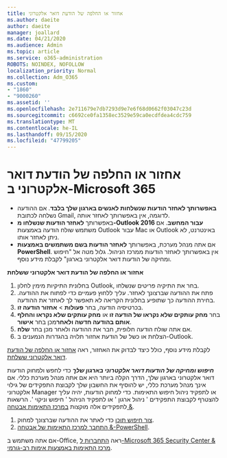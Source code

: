 ```yaml
---
title: אחזור או החלפה של הודעת דואר אלקטרוני
ms.author: daeite
author: daeite
manager: joallard
ms.date: 04/21/2020
ms.audience: Admin
ms.topic: article
ms.service: o365-administration
ROBOTS: NOINDEX, NOFOLLOW
localization_priority: Normal
ms.collection: Adm_O365
ms.custom:
- "1860"
- "9000260"
ms.assetid: ''
ms.openlocfilehash: 2e711679e7db7293d9e7e6f68d0662f03047c23d
ms.sourcegitcommit: c6692ce0fa1358ec3529e59ca0ecdfdea4cdc759
ms.translationtype: MT
ms.contentlocale: he-IL
ms.lasthandoff: 09/15/2020
ms.locfileid: "47799205"
---
```

# <a name="recall-or-replace-an-email-message-in-microsoft-365"></a>אחזור או החלפה של הודעת דואר אלקטרוני ב-Microsoft 365

- **באפשרותך לאחזר הודעות שנשלחות לאנשים בארגון שלך בלבד**. אם ההודעה נשלחה לכתובת Gmail, לדוגמה, אין באפשרותך לאחזר אותה.
- באפשרותך **לאחזר הודעות שנשלחו מ-Outlook 2016 עבור המחשב**. אם משתמש שולח הודעה באמצעות Outlook עבור Mac או Outlook באינטרנט, לא ניתן לאחזר אותו.
- אם אתה מנהל מערכת, באפשרותך **לאחזר הודעות בשם משתמשים באמצעות PowerShell**. אין באפשרותך לאחזר הודעות ממרכז הניהול. גלול מטה אל "חיפוש ומחיקה של הודעות דואר אלקטרוני בארגון" לקבלת מידע נוסף.

**אחזור או החלפה של הודעת דואר אלקטרוני ששלחת**

1. בחלונית התיקיות מימין לחלון Outlook, בחר את התיקיה פריטים שנשלחו.
2. פתח את ההודעה שברצונך לאחזר. עליך ללחוץ פעמיים כדי לפתוח את ההודעה. בחירת ההודעה כך שתופיע בחלונית הקריאה לא תאפשר לך לאחזר את ההודעה.
3. בכרטיסיה הודעה, בחר **פעולות**  >  **אחזור הודעה זו**.
4. בחר **מחק עותקים שלא נקראו של הודעה זו** או **מחק עותקים שלא נקראו והחלף אותם בהודעה חדשה ולאחר**מכן בחר **אישור**.
5. אם אתה שולח הודעה חלופית, חבר את ההודעה ולאחר מכן בחר **שלח**.
6. הצלחת או כשל של הודעת אחזור תלויה בהגדרות הנמענים ב-Outlook.

לקבלת מידע נוסף, כולל כיצד לבדוק את האחזור, ראה [אחזור או החלפה של הודעת דואר אלקטרוני ששלחת](https://support.office.com/article/35027f88-d655-4554-b4f8-6c0729a723a0).

***חיפוש ומחיקה של הודעות דואר אלקטרוני בארגון שלך*** כדי לחפש ולמחוק הודעות דואר אלקטרוני בארגון שלך, הדרך הקלה ביותר היא אם אתה מנהל מערכת כללי. אם אינך מנהל מערכת כללי, יש להוסיף את החשבון שלך לקבוצת התפקידים של גילוי אלקטרוני Manager או לתפקיד ניהול חיפוש התאימות. כדי למחוק הודעות, יהיה עליך להצטרף לקבוצת התפקידים ' ניהול ארגון ' או לתפקיד הניהול ' חיפוש וניקוי '. הרשאות לתפקידים אלה מוקצות [במרכז התאימות אבטחה &](https://protection.office.com/).

1. [צור חיפוש תוכן](https://docs.microsoft.com/microsoft-365/compliance/content-search) כדי לאתר את ההודעה שברצונך למחוק.
2. [התחבר למרכז התאימות של אבטחה &-PowerShell](https://docs.microsoft.com/powershell/exchange/office-365-scc/connect-to-scc-powershell/connect-to-scc-powershell?view=exchange-ps). 

אם אתה משתמש ב-Office, ראה [התחברות ל-Microsoft 365 Security Center & מרכז התאימות באמצעות אימות רב-גורמי](https://docs.microsoft.com/powershell/exchange/office-365-scc/connect-to-scc-powershell/mfa-connect-to-scc-powershell?view=exchange-ps). 
